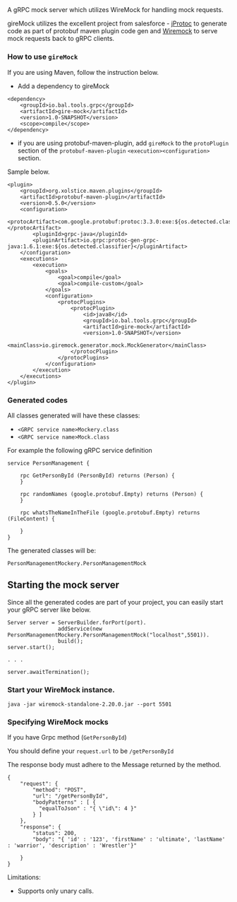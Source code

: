 ## 

A gRPC mock server which utilizes WireMock for handling mock requests.

gireMock utilizes the excellent project from salesforce - [jProtoc](https://github.com/salesforce/grpc-java-contrib/tree/master/jprotoc) to generate code as part of protobuf maven plugin code gen and [Wiremock](http://wiremock.org/) to serve mock requests back to gRPC clients.


### How to use `gireMock`

If you are using Maven, follow the instruction below.


* Add a dependency to gireMock

```
<dependency>
    <groupId>io.bal.tools.grpc</groupId>
    <artifactId>gire-mock</artifactId>
    <version>1.0-SNAPSHOT</version>
    <scope>compile</scope>
</dependency>
```

* if you are using protobuf-maven-plugin, add `gireMock` to the `protoPlugin` section of the `protobuf-maven-plugin` `<execution><configuration>` section.

Sample below.

```
<plugin>
    <groupId>org.xolstice.maven.plugins</groupId>
    <artifactId>protobuf-maven-plugin</artifactId>
    <version>0.5.0</version>
    <configuration>
        <protocArtifact>com.google.protobuf:protoc:3.3.0:exe:${os.detected.classifier}</protocArtifact>
        <pluginId>grpc-java</pluginId>
        <pluginArtifact>io.grpc:protoc-gen-grpc-java:1.6.1:exe:${os.detected.classifier}</pluginArtifact>
    </configuration>
    <executions>
        <execution>
            <goals>
                <goal>compile</goal>
                <goal>compile-custom</goal>
            </goals>
            <configuration>
                <protocPlugins>
                    <protocPlugin>
                        <id>java8</id>
                        <groupId>io.bal.tools.grpc</groupId>
                        <artifactId>gire-mock</artifactId>
                        <version>1.0-SNAPSHOT</version>
                        <mainClass>io.giremock.generator.mock.MockGenerator</mainClass>
                    </protocPlugin>
                </protocPlugins>
            </configuration>
        </execution>
    </executions>
</plugin>
```

### Generated codes
All classes generated will have these classes:

* `<GRPC service name>Mockery.class`
* `<GRPC service name>Mock.class`

For example the following gRPC service definition

```
service PersonManagement {

    rpc GetPersonById (PersonById) returns (Person) {
    }

    rpc randomNames (google.protobuf.Empty) returns (Person) {
    }

    rpc whatsTheNameInTheFile (google.protobuf.Empty) returns (FileContent) {

    }
}
```

The generated classes will be:

`PersonManagementMockery.PersonManagementMock`

## Starting the mock server

Since all the generated codes are part of your project, you can easily start your gRPC server like below.

```
Server server = ServerBuilder.forPort(port).
                addService(new PersonManagementMockery.PersonManagementMock("localhost",5501)).
                build();
server.start();

. . . 
       
server.awaitTermination();
```

###  Start your WireMock instance.

`java -jar wiremock-standalone-2.20.0.jar --port 5501`

### Specifying WireMock mocks

If you have Grpc method (`GetPersonById`)

You should define your `request.url` to be `/getPersonById`

The response body must adhere to the Message returned by the method.


```
{
    "request": {
        "method": "POST",
        "url": "/getPersonById", 
        "bodyPatterns" : [ {
          "equalToJson" : "{ \"id\": 4 }"
        } ]
    },
    "response": {
        "status": 200,
        "body": "{ 'id' : '123', 'firstName' : 'ultimate', 'lastName' : 'warrior', 'description' : 'Wrestler'}"
       
    }
}

```



Limitations:
*  Supports only unary calls.
